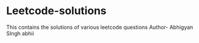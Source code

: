 # Leetcode-solutions
This contains the solutions of various leetcode questions
Author- Abhigyan SIngh
abhii